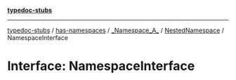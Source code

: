 [**typedoc-stubs**](../../../../../../index.md)

***

[typedoc-stubs](../../../../../../modules.md) / [has-namespaces](../../../../../index.md) / [\_Namespace\_A\_](../../../index.md) / [NestedNamespace](../index.md) / NamespaceInterface

# Interface: NamespaceInterface
